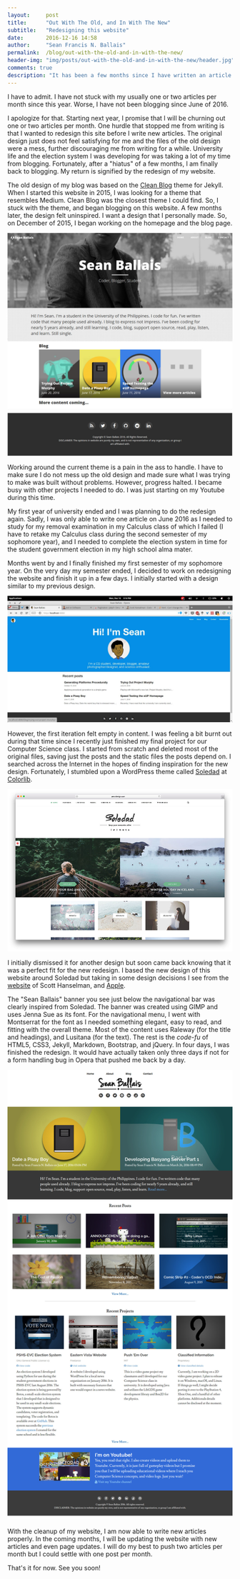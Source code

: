 ```yaml
---
layout:     post
title:      "Out With The Old, and In With The New"
subtitle:   "Redesigning this website"
date:       2016-12-16 14:58
author:     "Sean Francis N. Ballais"
permalink:  /blog/out-with-the-old-and-in-with-the-new/
header-img: "img/posts/out-with-the-old-and-in-with-the-new/header.jpg"
comments: true
description: "It has been a few months since I have written an article in this blog. I had been busy with a few projects of mine and school was in the way as well. The old design of this blog was one of the factors that prevents me from writing new articles because I want to redesign this first before writing new articles. Fortunately, after being delayed by a year and a half, I was finally able to redesign this website and could get back to writing new articles."
---
```


I have to admit. I have not stuck with my usually one or two articles per month since this year. Worse, I have not been blogging since June of 2016.

I apologize for that. Starting next year, I promise that I will be churning out one or two articles per month. One hurdle that stopped me from writing is that I wanted to redesign this site before I write new articles. The original design just does not feel satisfying for me and the files of the old design were a mess, further discouraging me from writing for a while. University life and the election system I was developing for was taking a lot of my time from blogging. Fortunately, after a "hiatus" of a few months, I am finally back to blogging. My return is signified by the redesign of my website.

The old design of my blog was based on the [Clean Blog](https://github.com/BlackrockDigital/startbootstrap-clean-blog-jekyll) theme for Jekyll. When I started this website in 2015, I was looking for a theme that resembles Medium. Clean Blog was the closest theme I could find. So, I stuck with the theme, and began blogging on this website. A few months later, the design felt uninspired. I want a design that I personally made. So, on December of 2015, I began working on the homepage and the blog page.

![Old Design of the website](/static/img/posts/out-with-the-old-and-in-with-the-new/old-design.jpg)

Working around the current theme is a pain in the ass to handle. I have to make sure I do not mess up the old design and made sure what I was trying to make was built without problems. However, progress halted. I became busy with other projects I needed to do. I was just starting on my Youtube during this time.

My first year of university ended and I was planning to do the redesign again. Sadly, I was only able to write one article on June 2016 as I needed to study for my removal examination in my Calculus class of which I failed (I have to retake my Calculus class during the second semester of my sophomore year), and I needed to complete the election system in time for the student government election in my high school alma mater.

Months went by and I finally finished my first semester of my sophomore year. On the very day my semester ended, I decided to work on redesigning the website and finish it up in a few days. I initially started with a design similar to my previous design.

![The first iteration of my redesign of the website](/static/img/posts/out-with-the-old-and-in-with-the-new/mid-design.jpg)

However, the first iteration felt empty in content. I was feeling a bit burnt out during that time since I recently just finished my final project for our Computer Science class. I started from scratch and deleted most of the original files, saving just the posts and the static files the posts depend on. I searched across the Internet in the hopes of finding inspiration for the new design. Fortunately, I stumbled upon a WordPress theme called [Soledad](https://colorlib.com/wp/best-minimalist-wordpress-themes/) at [Colorlib](https://colorlib.com).

![The Soledad WordPress theme](/static/img/posts/out-with-the-old-and-in-with-the-new/soledad.jpg)

I initially dismissed it for another design but soon came back knowing that it was a perfect fit for the new redesign. I based the new design of this website around Soledad but taking in some design decisions I see from the [website](http://hanselman.com) of Scott Hanselman, and [Apple](http://apple.com).

The "Sean Ballais" banner you see just below the navigational bar was clearly inspired from Soledad. The banner was created using GIMP and uses Jenna Sue as its font. For the navigational menu, I went with Montserrat for the font as I needed something elegant, easy to read, and fitting with the overall theme. Most of the content uses Raleway (for the title and headings), and Lusitana (for the text). The rest is the *code-fu* of HTML5, CSS3, Jekyll, Markdown, Bootstrap, and jQuery. In four days, I was finished the redesign. It would have actually taken only three days if not for a form handling bug in Opera that pushed me back by a day.

![The homepage of my newly redesigned website](/static/img/posts/out-with-the-old-and-in-with-the-new/new-design.jpg)

With the cleanup of my website, I am now able to write new articles properly. In the coming months, I will be updating the website with new articles and even page updates. I will do my best to push two articles per month but I could settle with one post per month.

That's it for now. See you soon!
